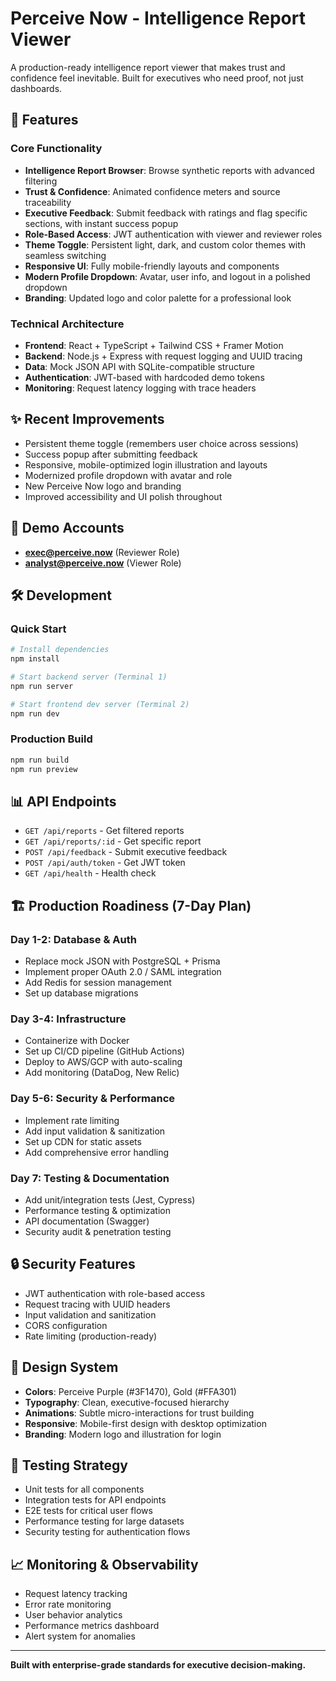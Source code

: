 # Perceive Now - Intelligence Report Viewer

A production-ready intelligence report viewer that makes trust and confidence feel inevitable. Built for executives who need proof, not just dashboards.

## 🚀 Features

### Core Functionality
- **Intelligence Report Browser**: Browse synthetic reports with advanced filtering
- **Trust & Confidence**: Animated confidence meters and source traceability
- **Executive Feedback**: Submit feedback with ratings and flag specific sections, with instant success popup
- **Role-Based Access**: JWT authentication with viewer and reviewer roles
- **Theme Toggle**: Persistent light, dark, and custom color themes with seamless switching
- **Responsive UI**: Fully mobile-friendly layouts and components
- **Modern Profile Dropdown**: Avatar, user info, and logout in a polished dropdown
- **Branding**: Updated logo and color palette for a professional look

### Technical Architecture
- **Frontend**: React + TypeScript + Tailwind CSS + Framer Motion
- **Backend**: Node.js + Express with request logging and UUID tracing
- **Data**: Mock JSON API with SQLite-compatible structure
- **Authentication**: JWT-based with hardcoded demo tokens
- **Monitoring**: Request latency logging with trace headers

## ✨ Recent Improvements
- Persistent theme toggle (remembers user choice across sessions)
- Success popup after submitting feedback
- Responsive, mobile-optimized login illustration and layouts
- Modernized profile dropdown with avatar and role
- New Perceive Now logo and branding
- Improved accessibility and UI polish throughout

## 🎯 Demo Accounts

- **exec@perceive.now** (Reviewer Role)
- **analyst@perceive.now** (Viewer Role)

## 🛠 Development

### Quick Start
```bash
# Install dependencies
npm install

# Start backend server (Terminal 1)
npm run server

# Start frontend dev server (Terminal 2)
npm run dev
```

### Production Build
```bash
npm run build
npm run preview
```

## 📊 API Endpoints

- `GET /api/reports` - Get filtered reports
- `GET /api/reports/:id` - Get specific report
- `POST /api/feedback` - Submit executive feedback
- `POST /api/auth/token` - Get JWT token
- `GET /api/health` - Health check

## 🏗 Production Roadiness (7-Day Plan)

### Day 1-2: Database & Auth
- Replace mock JSON with PostgreSQL + Prisma
- Implement proper OAuth 2.0 / SAML integration
- Add Redis for session management
- Set up database migrations

### Day 3-4: Infrastructure
- Containerize with Docker
- Set up CI/CD pipeline (GitHub Actions)
- Deploy to AWS/GCP with auto-scaling
- Add monitoring (DataDog, New Relic)

### Day 5-6: Security & Performance
- Implement rate limiting
- Add input validation & sanitization
- Set up CDN for static assets
- Add comprehensive error handling

### Day 7: Testing & Documentation
- Add unit/integration tests (Jest, Cypress)
- Performance testing & optimization
- API documentation (Swagger)
- Security audit & penetration testing

## 🔒 Security Features

- JWT authentication with role-based access
- Request tracing with UUID headers
- Input validation and sanitization
- CORS configuration
- Rate limiting (production-ready)

## 🎨 Design System

- **Colors**: Perceive Purple (#3F1470), Gold (#FFA301)
- **Typography**: Clean, executive-focused hierarchy
- **Animations**: Subtle micro-interactions for trust building
- **Responsive**: Mobile-first design with desktop optimization
- **Branding**: Modern logo and illustration for login

## 🧪 Testing Strategy

- Unit tests for all components
- Integration tests for API endpoints
- E2E tests for critical user flows
- Performance testing for large datasets
- Security testing for authentication flows

## 📈 Monitoring & Observability

- Request latency tracking
- Error rate monitoring
- User behavior analytics
- Performance metrics dashboard
- Alert system for anomalies

---

**Built with enterprise-grade standards for executive decision-making.**